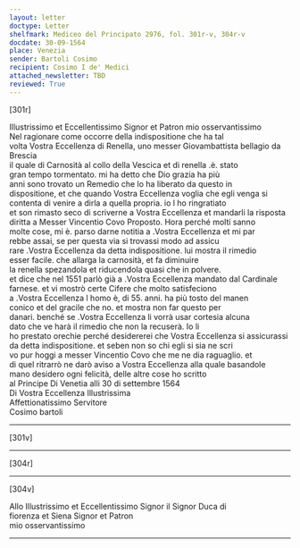 ```yaml
---
layout: letter
doctype: Letter
shelfmark: Mediceo del Principato 2976, fol. 301r-v, 304r-v
docdate: 30-09-1564
place: Venezia
sender: Bartoli Cosimo
recipient: Cosimo I de' Medici
attached_newsletter: TBD
reviewed: True
---
```


[301r]  
  
  
Illustrissimo et Eccellentissimo Signor et Patron mio osservantissimo  
Nel ragionare come occorre della indispositione che ha tal  
volta Vostra Eccellenza di Renella, uno messer Giovambattista bellagio da Brescia  
il quale di Carnosità al collo della Vescica et di renella .è. stato  
gran tempo tormentato. mi ha detto che Dio grazia ha più  
anni sono trovato un Remedio che lo ha liberato da questo in  
dispositione, et che quando Vostra Eccellenza voglia che egli venga si  
contenta di venire a dirla a quella propria. io l ho ringratiato  
et son rimasto seco di scriverne a Vostra Eccellenza et mandarli la risposta  
diritta a Messer Vincentio Covo Proposto. Hora perché molti sanno  
molte cose, mi è. parso darne notitia a .Vostra Eccellenza et mi par  
rebbe assai, se per questa via si trovassi modo ad assicu  
rare .Vostra Eccellenza da detta indispositione. lui mostra il rimedio  
esser facile. che allarga la carnosità, et fa diminuire  
la renella spezandola et riducendola quasi che in polvere.  
et dice che nel 1551 parlò già a .Vostra Eccellenza mandato dal Cardinale  
farnese. et vi mostrò certe Cifere che molto satisfeciono  
a .Vostra Eccellenza l homo è, di 55. anni. ha più tosto del manen  
conico et del gracile che no. et mostra non far questo per  
danari. benché se .Vostra Eccellenza li vorrà usar cortesia alcuna  
dato che ve harà il rimedio che non la recuserà. Io li  
ho prestato orechie perché desidererei che Vostra Eccellenza si assicurassi  
da detta indispositione. et seben non so chi egli si sia ne scri  
vo pur hoggi a messer Vincentio Covo che me ne dia raguaglio. et  
di quel ritrarrò ne darò aviso a Vostra Eccellenza alla quale basandole  
mano desidero ogni felicità, delle altre cose ho scritto  
al Principe Di Venetia alli 30 di settembre 1564  
Di Vostra Eccellenza Illustrissima  
Affettionatissimo Servitore  
Cosimo bartoli  
  
---  

[301v]  
  
  
  
---  

[304r]  
  
  
  
---  

[304v]  
  
  
Allo Illustrissimo et Eccellentissimo Signor il Signor Duca di  
fiorenza et Siena Signor et Patron  
mio osservantissimo   
  
---  

